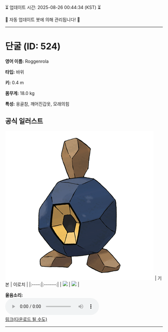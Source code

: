 
⏳ 업데이트 시간: 2025-08-26 00:44:34 (KST) ⏳

🤖 자동 업데이트 봇에 의해 관리됩니다! 🤖

---

# 단굴 (ID: 524)
**영어 이름:** Roggenrola

**타입:** 바위

**키:** 0.4 m

**몸무게:** 18.0 kg

**특성:** 옹골참, 깨어진갑옷, 모래의힘

## 공식 일러스트
![](https://raw.githubusercontent.com/PokeAPI/sprites/master/sprites/pokemon/other/official-artwork/524.png)
| 기본 | 이로치 |
|:----:|:------:|
| <img src="http://play.pokemonshowdown.com/sprites/ani/roggenrola.gif" width="200"> | <img src="http://play.pokemonshowdown.com/sprites/ani-shiny/roggenrola.gif" width="200"> |

**울음소리:**<br><audio controls src="https://raw.githubusercontent.com/PokeAPI/cries/main/cries/pokemon/latest/524.ogg"></audio><br> [링크(다운로드 될 수도)](https://raw.githubusercontent.com/PokeAPI/cries/main/cries/pokemon/latest/524.ogg)


---
